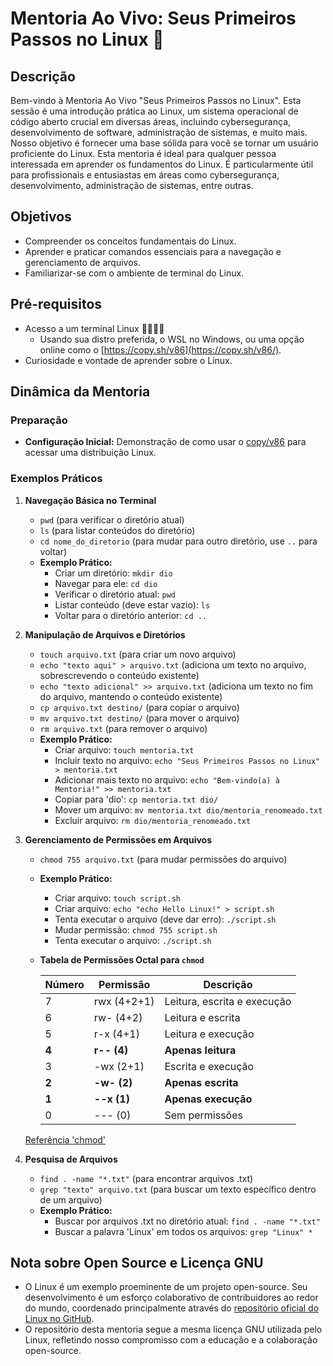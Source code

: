 # Mentoria Ao Vivo: Seus Primeiros Passos no Linux 🐧

## Descrição

Bem-vindo à Mentoria Ao Vivo "Seus Primeiros Passos no Linux". Esta sessão é uma introdução prática ao Linux, um sistema operacional de código aberto crucial em diversas áreas, incluindo cybersegurança, desenvolvimento de software, administração de sistemas, e muito mais. Nosso objetivo é fornecer uma base sólida para você se tornar um usuário proficiente do Linux. Esta mentoria é ideal para qualquer pessoa interessada em aprender os fundamentos do Linux. É particularmente útil para profissionais e entusiastas em áreas como cybersegurança, desenvolvimento, administração de sistemas, entre outras.

## Objetivos
- Compreender os conceitos fundamentais do Linux.
- Aprender e praticar comandos essenciais para a navegação e gerenciamento de arquivos.
- Familiarizar-se com o ambiente de terminal do Linux.

## Pré-requisitos
- Acesso a um terminal Linux 👩‍💻👨‍💻
   - Usando sua distro preferida, o WSL no Windows, ou uma opção online como o [https://copy.sh/v86](https://copy.sh/v86/).
- Curiosidade e vontade de aprender sobre o Linux.
  
## Dinâmica da Mentoria

### Preparação
- **Configuração Inicial:** Demonstração de como usar o [copy/v86](https://github.com/copy/v86) para acessar uma distribuição Linux.

### Exemplos Práticos

1. **Navegação Básica no Terminal**
   - `pwd` (para verificar o diretório atual)
   - `ls` (para listar conteúdos do diretório)
   - `cd nome_do_diretorio` (para mudar para outro diretório, use `..` para voltar)
   - **Exemplo Prático:** 
     - Criar um diretório: `mkdir dio`
     - Navegar para ele: `cd dio`
     - Verificar o diretório atual: `pwd`
     - Listar conteúdo (deve estar vazio): `ls`
     - Voltar para o diretório anterior: `cd ..`

2. **Manipulação de Arquivos e Diretórios**
   - `touch arquivo.txt` (para criar um novo arquivo)
   - `echo "texto aqui" > arquivo.txt` (adiciona um texto no arquivo, sobrescrevendo o conteúdo existente)
   - `echo "texto adicional" >> arquivo.txt` (adiciona um texto no fim do arquivo, mantendo o conteúdo existente)
   - `cp arquivo.txt destino/` (para copiar o arquivo)
   - `mv arquivo.txt destino/` (para mover o arquivo)
   - `rm arquivo.txt` (para remover o arquivo)
   - **Exemplo Prático:**
     - Criar arquivo: `touch mentoria.txt`
     - Incluir texto no arquivo: `echo "Seus Primeiros Passos no Linux" > mentoria.txt`
     - Adicionar mais texto no arquivo: `echo "Bem-vindo(a) à Mentoria!" >> mentoria.txt`
     - Copiar para 'dio': `cp mentoria.txt dio/`
     - Mover um arquivo: `mv mentoria.txt dio/mentoria_renomeado.txt`
     - Excluir arquivo: `rm dio/mentoria_renomeado.txt`

3. **Gerenciamento de Permissões em Arquivos**
   - `chmod 755 arquivo.txt` (para mudar permissões do arquivo)
   - **Exemplo Prático:**
     - Criar arquivo: `touch script.sh`
     - Criar arquivo: `echo "echo Hello Linux!" > script.sh`
     - Tenta executar o arquivo (deve dar erro): `./script.sh`
     - Mudar permissão: `chmod 755 script.sh`
     - Tenta executar o arquivo: `./script.sh`

   - **Tabela de Permissões Octal para `chmod`**

     | Número | Permissão    | Descrição                               |
     | ------ | ------------ | --------------------------------------- |
     | 7      | rwx (4+2+1)  | Leitura, escrita e execução             |
     | 6      | rw- (4+2)    | Leitura e escrita                       |
     | 5      | r-x (4+1)    | Leitura e execução                      |
     | **4**      | **r-- (4)**      | **Apenas leitura**                          |
     | 3      | -wx (2+1)    | Escrita e execução                      |
     | **2**      | **-w- (2)**      | **Apenas escrita**                          |
     | **1**      | **--x (1)**      | **Apenas execução**                         |
     | 0      | --- (0)      | Sem permissões                          |

   [Referência 'chmod'](https://guialinux.uniriotec.br/chmod/)

4. **Pesquisa de Arquivos**
   - `find . -name "*.txt"` (para encontrar arquivos .txt)
   - `grep "texto" arquivo.txt` (para buscar um texto específico dentro de um arquivo)
   - **Exemplo Prático:**
     - Buscar por arquivos .txt no diretório atual: `find . -name "*.txt"`
     - Buscar a palavra 'Linux' em todos os arquivos: `grep "Linux" *`

## Nota sobre Open Source e Licença GNU
- O Linux é um exemplo proeminente de um projeto open-source. Seu desenvolvimento é um esforço colaborativo de contribuidores ao redor do mundo, coordenado principalmente através do [repositório oficial do Linux no GitHub](https://github.com/torvalds/linux).
- O repositório desta mentoria segue a mesma licença GNU utilizada pelo Linux, refletindo nosso compromisso com a educação e a colaboração open-source.
